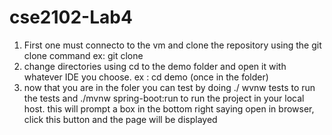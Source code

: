 # cse2102-Lab4

1. First one must connecto to the vm and clone the  repository using the git clone command
   ex: git clone 
2. change directories using cd to the demo folder and open it with whatever IDE you choose.
   ex : cd demo (once in the folder)
3. now that you are in the foler you can test by doing ./ wvnw tests to run the tests and ./mvnw spring-boot:run to run the project in your local host. this will
   prompt a box in the bottom right saying open in browser, click this button and the page will be displayed
